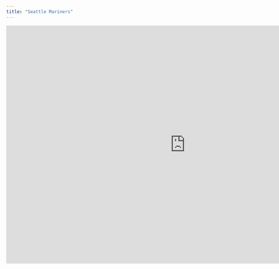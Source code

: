 ```yaml
---
title: "Seattle Mariners"
---
```


<iframe id="igraph" scrolling="no" style="border:none;" seamless="seamless" src="https://fancygama.github.io/ss_plots/SEA.html" height="640" width="960"></iframe>